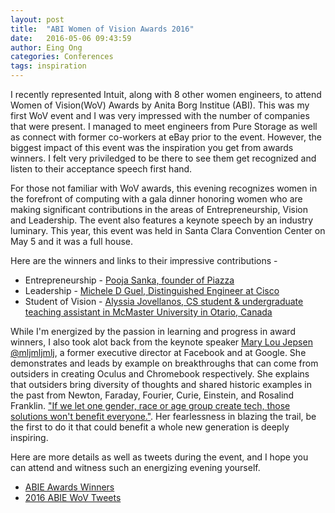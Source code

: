```yaml
---
layout: post
title:  "ABI Women of Vision Awards 2016"
date:   2016-05-06 09:43:59
author: Eing Ong
categories: Conferences
tags: inspiration
---
```

I recently represented Intuit, along with 8 other women engineers, to attend Women of Vision(WoV) Awards by Anita Borg Institue (ABI). This was my first WoV event and I was very impressed with the number of companies that were present. I managed to meet engineers from Pure Storage as well as connect with former co-workers at eBay prior to the event. However, the biggest impact of this event was the inspiration you get from awards winners. I felt very priviledged to be there to see them get recognized and listen to their acceptance speech first hand.

For those not familiar with WoV awards, this evening recognizes women in the forefront of computing with a gala dinner honoring women who are making significant contributions in the areas of Entrepreneurship, Vision and Leadership. The event also features a keynote speech by an industry luminary. This year, this event was held in Santa Clara Convention Center on May 5 and it was a full house. 

Here are the winners and links to their impressive contributions -

 * Entrepreneurship - [Pooja Sanka, founder of Piazza](http://anitaborg.org/profiles/abie-award-winners/entrepreneurship/pooja-sankar/)
 * Leadership - [Michele D Guel, Distinguished Engineer at Cisco](http://anitaborg.org/profiles/abie-award-winners/leadership/michele-guel-spotlight/)
 * Student of Vision - [Alyssia Jovellanos, CS student & undergraduate teaching assistant in McMaster University in Otario, Canada](http://anitaborg.org/profiles/abie-award-winners/student-of-vision/alyssia-jovellanos/)

While I'm energized by the passion in learning and progress in award winners, I also took alot back from the keynote speaker [Mary Lou Jepsen @mljmljmlj](http://wov.anitaborg.org/speakers-award-winners/2016/2016-speakers/mary-lou-jepsen/), a former executive director at Facebook and at Google. She demonstrates and leads by example on breakthroughs that can come from outsiders in creating Oculus and Chromebook respectively. She explains that outsiders bring diversity of thoughts and shared historic examples in the past from Newton, Faraday, Fourier, Curie, Einstein, and Rosalind Franklin. ["If we let one gender, race or age group create tech, those solutions won't benefit everyone."](https://twitter.com/anitaborg_org/status/728419281214447616). Her fearlessness in blazing the trail, be the first to do it that could benefit a whole new generation is deeply inspiring.

Here are more details as well as tweets during the event, and I hope you can attend and witness such an energizing evening yourself.

 * [ABIE Awards Winners](http://anitaborg.org/profiles/abie-award-winners/)
 * [2016 ABIE WoV Tweets](https://twitter.com/hashtag/WoV16?src=hash)
